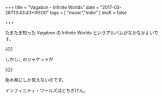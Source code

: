+++
title = "Vagabon - Infinite Worlds"
date = "2017-03-28T13:43:43+09:00"
tags = [
  "music","indie"
]
draft = false

+++

たまたま知った Vagabon の Infinite Worlds というアルバムがなかなかよいです。

{{<youtube zTo_Dsa8ijM>}}

しかしこのジャケットが

{{<amazon B01N21CWU9>}}

栃木県にしか見えないのです。

インフィニティ・ワールズはとちぎけん。
